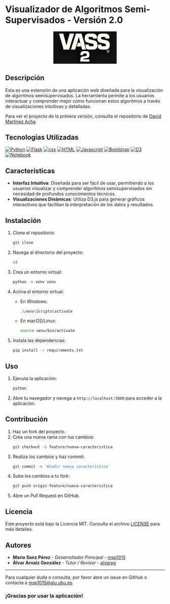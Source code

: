 # Visualizador de Algoritmos Semi-Supervisados - Versión 2.0

<div align="center">
    <img src="vass2Icon.png" alt="Icono de la Aplicación" width="200"/>
</div>

## Descripción

Esta es una extensión de una aplicación web diseñada para la visualización de algoritmos semisupervisados. La herramienta permite a los usuarios interactuar y comprender mejor cómo funcionan estos algoritmos a través de visualizaciones intuitivas y detalladas.

Para ver el proyecto de la primera versión, consulta el repositorio de [David Martínez Acha](https://github.com/dmacha27/TFG-SemiSupervisado).
## Tecnologías Utilizadas

[![Python](https://img.shields.io/badge/python-3776AB?style=for-the-badge&logo=python&logoColor=white)](https://www.python.org/)
[![Flask](https://img.shields.io/badge/flask-000000?style=for-the-badge&logo=flask&logoColor=white)](https://flask.palletsprojects.com/)
[![css](https://img.shields.io/badge/css-1572B6?style=for-the-badge&logo=css3&logoColor=white)](https://developer.mozilla.org/en-US/docs/Web/CSS)
[![HTML](https://img.shields.io/badge/html-E34F26?style=for-the-badge&logo=html5&logoColor=white)](https://developer.mozilla.org/en-US/docs/Web/HTML)
[![Javascript](https://img.shields.io/badge/javascript-F7DF1E?style=for-the-badge&logo=javascript&logoColor=black)](https://developer.mozilla.org/en-US/docs/Web/JavaScript)
[![Bootstrap](https://img.shields.io/badge/bootstrap-7952B3?style=for-the-badge&logo=bootstrap&logoColor=white)](https://getbootstrap.com/)
[![D3](https://img.shields.io/badge/d3-F9A03C?style=for-the-badge&logo=d3.js&logoColor=white)](https://d3js.org/)
[![Notebook](https://img.shields.io/badge/jupyter-F37626?style=for-the-badge&logo=jupyter&logoColor=white)](https://jupyter.org/)

## Características

- **Interfaz Intuitiva**: Diseñada para ser fácil de usar, permitiendo a los usuarios visualizar y comprender algoritmos semisupervisados sin necesidad de profundos conocimientos técnicos.
- **Visualizaciones Dinámicas**: Utiliza D3.js para generar gráficos interactivos que facilitan la interpretación de los datos y resultados.

## Instalación

1. Clona el repositorio:
    ```bash
    git clone 
    ```

2. Navega al directorio del proyecto:
    ```bash
    cd 
    ```

3. Crea un entorno virtual:
    ```bash
    python -m venv venv
    ```

4. Activa el entorno virtual:

    - En Windows:
        ```bash
        .\venv\Scripts\activate
        ```

    - En macOS/Linux:
        ```bash
        source venv/bin/activate
        ```

5. Instala las dependencias:
    ```bash
    pip install -r requirements.txt
    ```

## Uso

1. Ejecuta la aplicación:
    ```bash
    python
    ```

2. Abre tu navegador y navega a `http://localhost:5000` para acceder a la aplicación.

## Contribución

1. Haz un fork del proyecto.
2. Crea una nueva rama con tus cambios:
    ```bash
    git checkout -b feature/nueva-caracteristica
    ```
3. Realiza los cambios y haz commit:
    ```bash
    git commit -m 'Añadir nueva característica'
    ```
4. Sube los cambios a tu fork:
    ```bash
    git push origin feature/nueva-caracteristica
    ```
5. Abre un Pull Request en GitHub.

## Licencia

Este proyecto está bajo la Licencia MIT. Consulta el archivo [LICENSE](LICENSE) para más detalles.

## Autores

- **Mario Sanz Pérez** - *Desarrollador Principal* - [msp1015](https://github.com/msp1015)
- **Álvar Arnaiz González** - *Tutor / Revisor* - [alvarag](https://github.com/alvarag)

---

Para cualquier duda o consulta, por favor abre un issue en GitHub o contacta a [msp1015@alu.ubu.es](mailto:msp1015@alu.ubu.es).

### ¡Gracias por usar la aplicación!
